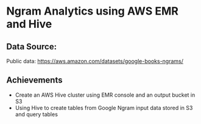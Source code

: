 # Ngram Analytics using AWS EMR and Hive

## Data Source:
Public data: https://aws.amazon.com/datasets/google-books-ngrams/

## Achievements
- Create an AWS Hive cluster using EMR console and an output bucket in S3
- Using Hive to create tables from Google Ngram input data stored in S3 and query tables

